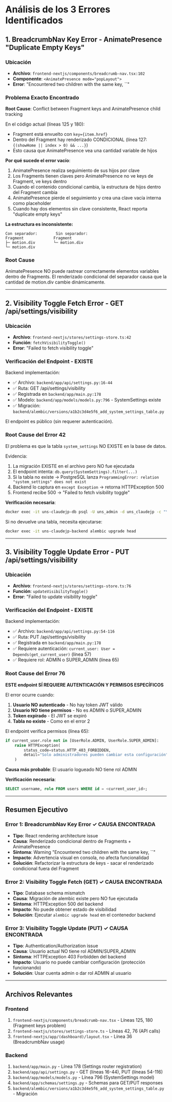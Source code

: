 # Análisis de los 3 Errores Identificados

## 1. BreadcrumbNav Key Error - AnimatePresence "Duplicate Empty Keys"

### Ubicación
- **Archivo**: `frontend-nextjs/components/breadcrumb-nav.tsx:102`
- **Componente**: `<AnimatePresence mode="popLayout">`
- **Error**: "Encountered two children with the same key, ``"

### Problema Exacto Encontrado

**Root Cause**: Conflict between Fragment keys and AnimatePresence child tracking

En el código actual (líneas 125 y 180):
- Fragment está envuelto con `key={item.href}`
- Dentro del Fragment hay renderizado CONDICIONAL (línea 127: `{(showHome || index > 0) && ...}`)
- Esto causa que AnimatePresence vea una cantidad variable de hijos

**Por qué sucede el error vacío**:
1. AnimatePresence realiza seguimiento de sus hijos por clave
2. Los Fragments tienen claves pero AnimatePresence no ve keys de Fragment, ve keys dentro
3. Cuando el contenido condicional cambia, la estructura de hijos dentro del Fragment cambia
4. AnimatePresence pierde el seguimiento y crea una clave vacía interna como placeholder
5. Cuando hay dos elementos sin clave consistente, React reporta "duplicate empty keys"

**La estructura es inconsistente:**
```
Con separador:        Sin separador:
Fragment             Fragment
├─ motion.div        └─ motion.div
└─ motion.div
```

### Root Cause
AnimatePresence NO puede rastrear correctamente elementos variables dentro de Fragments. El renderizado condicional del separador causa que la cantidad de motion.div cambie dinámicamente.

---

## 2. Visibility Toggle Fetch Error - GET /api/settings/visibility

### Ubicación
- **Archivo**: `frontend-nextjs/stores/settings-store.ts:42`
- **Función**: `fetchVisibilityToggle()`
- **Error**: "Failed to fetch visibility toggle"

### Verificación del Endpoint - EXISTE

Backend implementación:
- ✅ Archivo: `backend/app/api/settings.py:16-44`
- ✅ Ruta: GET /api/settings/visibility
- ✅ Registrada en `backend/app/main.py:178`
- ✅ Modelo: `backend/app/models/models.py:796` - SystemSettings existe
- ✅ Migración: `backend/alembic/versions/a1b2c3d4e5f6_add_system_settings_table.py`

El endpoint es público (sin requerer autenticación).

### Root Cause del Error 42

El problema es que la tabla `system_settings` NO EXISTE en la base de datos.

Evidencia:
1. La migración EXISTE en el archivo pero NO fue ejecutada
2. El endpoint intenta: `db.query(SystemSettings).filter(...)`
3. Si la tabla no existe → PostgreSQL lanza `ProgrammingError: relation "system_settings" does not exist`
4. Backend lo captura en `except Exception` → retorna HTTPException 500
5. Frontend recibe 500 → "Failed to fetch visibility toggle"

**Verificación necesaria**:
```bash
docker exec -it uns-claudejp-db psql -U uns_admin -d uns_claudejp -c "\dt system_settings"
```

Si no devuelve una tabla, necesita ejecutarse:
```bash
docker exec -it uns-claudejp-backend alembic upgrade head
```

---

## 3. Visibility Toggle Update Error - PUT /api/settings/visibility

### Ubicación
- **Archivo**: `frontend-nextjs/stores/settings-store.ts:76`
- **Función**: `updateVisibilityToggle()`
- **Error**: "Failed to update visibility toggle"

### Verificación del Endpoint - EXISTE

Backend implementación:
- ✅ Archivo: `backend/app/api/settings.py:54-116`
- ✅ Ruta: PUT /api/settings/visibility
- ✅ Registrada en `backend/app/main.py:178`
- ✅ Requiere autenticación: `current_user: User = Depends(get_current_user)` (línea 57)
- ✅ Requiere rol: ADMIN o SUPER_ADMIN (línea 65)

### Root Cause del Error 76

**ESTE endpoint SÍ REQUIERE AUTENTICACIÓN Y PERMISOS ESPECÍFICOS**

El error ocurre cuando:
1. **Usuario NO autenticado** - No hay token JWT válido
2. **Usuario NO tiene permisos** - No es ADMIN o SUPER_ADMIN
3. **Token expirado** - El JWT se expiró
4. **Tabla no existe** - Como en el error 2

El endpoint verifica permisos (línea 65):
```python
if current_user.role not in [UserRole.ADMIN, UserRole.SUPER_ADMIN]:
    raise HTTPException(
        status_code=status.HTTP_403_FORBIDDEN,
        detail="Solo administradores pueden cambiar esta configuración"
    )
```

**Causa más probable**: El usuario logueado NO tiene rol ADMIN

**Verificación necesaria**:
```sql
SELECT username, role FROM users WHERE id = <current_user_id>;
```

---

## Resumen Ejecutivo

### Error 1: BreadcrumbNav Key Error ✓ CAUSA ENCONTRADA
- **Tipo**: React rendering architecture issue
- **Causa**: Renderizado condicional dentro de Fragments + AnimatePresence
- **Síntoma**: Warning "Encountered two children with the same key, ``"
- **Impacto**: Advertencia visual en consola, no afecta funcionalidad
- **Solución**: Refactorizar la estructura de keys - sacar el renderizado condicional fuera del Fragment

### Error 2: Visibility Toggle Fetch (GET) ✓ CAUSA ENCONTRADA
- **Tipo**: Database schema mismatch
- **Causa**: Migración de alembic existe pero NO fue ejecutada
- **Síntoma**: HTTPException 500 del backend
- **Impacto**: No puede obtener estado de visibilidad
- **Solución**: Ejecutar `alembic upgrade head` en el contenedor backend

### Error 3: Visibility Toggle Update (PUT) ✓ CAUSA ENCONTRADA
- **Tipo**: Authentication/Authorization issue
- **Causa**: Usuario actual NO tiene rol ADMIN/SUPER_ADMIN
- **Síntoma**: HTTPException 403 Forbidden del backend
- **Impacto**: Usuario no puede cambiar configuración (protección funcionando)
- **Solución**: Usar cuenta admin o dar rol ADMIN al usuario

---

## Archivos Relevantes

### Frontend
1. `frontend-nextjs/components/breadcrumb-nav.tsx` - Líneas 125, 180 (Fragment keys problem)
2. `frontend-nextjs/stores/settings-store.ts` - Líneas 42, 76 (API calls)
3. `frontend-nextjs/app/(dashboard)/layout.tsx` - Línea 36 (BreadcrumbNav usage)

### Backend
1. `backend/app/main.py` - Línea 178 (Settings router registration)
2. `backend/app/api/settings.py` - GET (líneas 16-44), PUT (líneas 54-116)
3. `backend/app/models/models.py` - Línea 796 (SystemSettings model)
4. `backend/app/schemas/settings.py` - Schemas para GET/PUT responses
5. `backend/alembic/versions/a1b2c3d4e5f6_add_system_settings_table.py` - Migración


